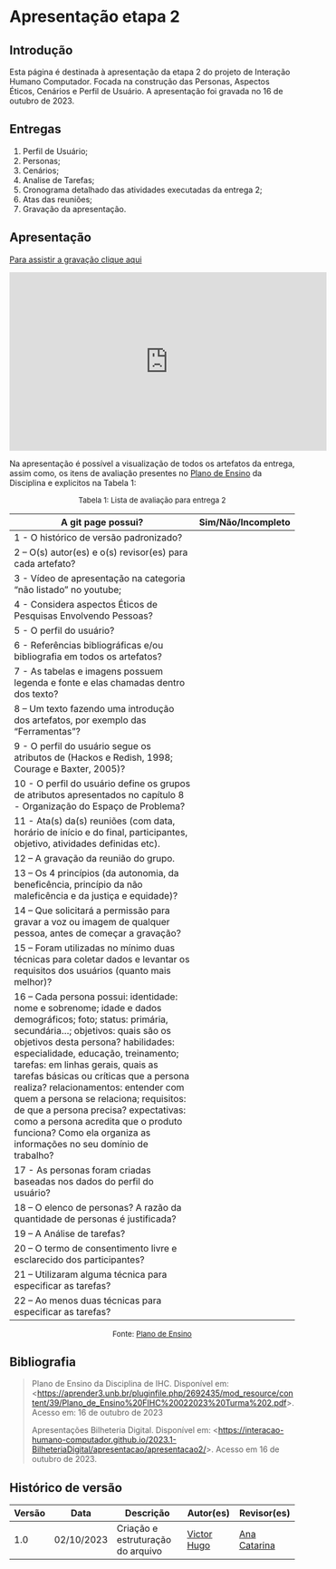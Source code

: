 # Apresentação etapa 2

## Introdução

Esta página é destinada à apresentação da etapa 2 do projeto de Interação Humano Computador. Focada na construção das Personas, Aspectos Éticos, Cenários e Perfil de Usuário. A apresentação foi gravada no 16 de outubro de 2023.



## Entregas

1. Perfil de Usuário;
2. Personas;
3. Cenários;
4. Analise de Tarefas;
5. Cronograma detalhado das atividades executadas da entrega 2;
6. Atas das reuniões;
7. Gravação da apresentação.



## Apresentação

[Para assistir a gravação clique aqui]()

<center>

<iframe width="560" height="315" src="https://www.youtube.com/embed/5VNroTJFvxQ?si=I3h2lxPjqywNGK1o" title="YouTube video player" frameborder="0" allow="accelerometer; autoplay; clipboard-write; encrypted-media; gyroscope; picture-in-picture; web-share" allowfullscreen></iframe>


</center>

Na apresentação é possível a visualização de todos os artefatos da entrega, assim como, os itens de avaliação presentes no [Plano de Ensino](https://aprender3.unb.br/pluginfile.php/2692435/mod_resource/content/39/Plano_de_Ensino%20FIHC%20022023%20Turma%202.pdf) da Disciplina e explicitos na Tabela 1:

<center>
<font size="2"><p style="text-align: center">Tabela 1: Lista de avaliação para entrega 2</p></font>

A git page possui?  | Sim/Não/Incompleto
--------- | ------
1 - O histórico de versão padronizado? | 
2 – O(s) autor(es) e o(s) revisor(es) para cada artefato? | 
3 - Vídeo de apresentação na categoria “não listado” no youtube; | 
4 - Considera aspectos Éticos de Pesquisas Envolvendo Pessoas? | 
5 - O perfil do usuário? | 
6 - Referências bibliográficas e/ou bibliografia em todos os artefatos? | 
7 - As tabelas e imagens possuem legenda e fonte e elas chamadas dentro dos texto? | 
8 – Um texto fazendo uma introdução dos artefatos, por exemplo das “Ferramentas”? | 
9 - O perfil do usuário segue os atributos de (Hackos e Redish, 1998; Courage e Baxter, 2005)? | 
10 - O perfil do usuário define os grupos de atributos apresentados no capítulo 8 - Organização do Espaço de Problema? | 
11 - Ata(s) da(s) reuniões (com data, horário de início e do final, participantes, objetivo, atividades definidas etc). | 
12 – A gravação da reunião do grupo. | 
13 – Os 4 princípios (da autonomia, da beneficência, princípio da não maleficência e da justiça e equidade)? | 
14 – Que solicitará a permissão para gravar a voz ou imagem de qualquer pessoa, antes de começar a gravação? | 
15 – Foram utilizadas no mínimo duas técnicas para coletar dados e levantar os requisitos dos usuários (quanto mais melhor)?  | 
16 – Cada persona possui: identidade: nome e sobrenome; idade e dados demográficos; foto; status: primária, secundária…; objetivos: quais são os objetivos desta persona? habilidades: especialidade, educação, treinamento; tarefas: em linhas gerais, quais as tarefas básicas ou críticas que a persona realiza? relacionamentos: entender com quem a persona se relaciona; requisitos: de que a persona precisa? expectativas: como a persona acredita que o produto funciona? Como ela organiza as informações no seu domínio de trabalho? | 
17 - As personas foram criadas baseadas nos dados do perfil do usuário? | 
18 – O elenco de personas? A razão da quantidade de personas é justificada? | 
19 – A Análise de tarefas? | 
20 – O termo de consentimento livre e esclarecido dos participantes? | 
21 – Utilizaram alguma técnica para especificar as tarefas? | 
22 – Ao menos duas técnicas para especificar as tarefas? |


<font size="2"><p style="text-align: center">Fonte: [Plano de Ensino](https://aprender3.unb.br/pluginfile.php/2692435/mod_resource/content/39/Plano_de_Ensino%20FIHC%20022023%20Turma%202.pdf)</p></font>

</center>



## Bibliografia

> Plano de Ensino da Disciplina de IHC. Disponível em: <<https://aprender3.unb.br/pluginfile.php/2692435/mod_resource/content/39/Plano_de_Ensino%20FIHC%20022023%20Turma%202.pdf>>. Acesso em: 16 de outubro de 2023
>
> Apresentações Bilheteria Digital. Disponível em: <<https://interacao-humano-computador.github.io/2023.1-BilheteriaDigital/apresentacao/apresentacao2/>>. Acesso em 16 de outubro de 2023.


## Histórico de versão

| Versão |    Data    | Descrição                         | Autor(es)                                      | Revisor(es)                                    |
| ------ | :--------: | --------------------------------- | ---------------------------------------------- | ---------------------------------------------- |
| 1.0    | 02/10/2023 | Criação e estruturação do arquivo | [Victor Hugo](https://github.com/ViictorHugoo) | [Ana Catarina](https://github.com/an4catarina) |

